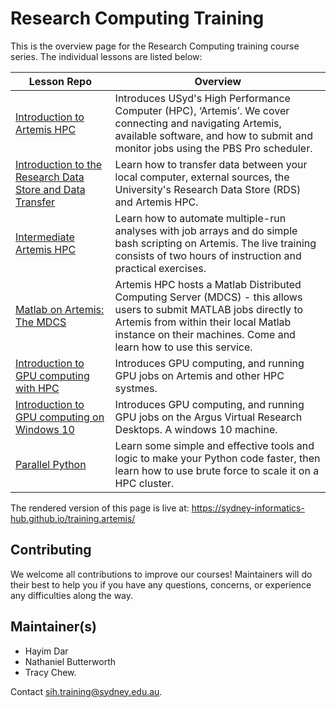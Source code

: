 # Research Computing Training

This is the overview page for the Research Computing training course series. The individual lessons are listed below:

| Lesson Repo    | Overview |
| ------- | ---------- |
| [Introduction to Artemis HPC](https://github.sydney.edu.au/informatics/training.artemis.introhpc) | Introduces USyd's High Performance Computer (HPC), ‘Artemis’. We cover connecting and navigating Artemis, available software, and how to submit and monitor jobs using the PBS Pro scheduler.|
| [Introduction to the Research Data Store and Data Transfer](https://github.sydney.edu.au/informatics/training.artemis.rds) |  Learn how to transfer data between your local computer, external sources, the University's Research Data Store (RDS) and Artemis HPC. |
|[Intermediate Artemis HPC](https://github.sydney.edu.au/informatics/training.artemis.interhpc) | Learn how to automate multiple-run analyses with job arrays and do simple bash scripting on Artemis. The live training consists of two hours of instruction and practical exercises. |
|[Matlab on Artemis: The MDCS](https://informatics.sydney.edu.au/training/coursedocs/MDCS_MatlabTraining.pdf) | Artemis HPC hosts a Matlab Distributed Computing Server (MDCS) - this allows users to submit MATLAB jobs directly to Artemis from within their local Matlab instance on their machines. Come and learn how to use this service. |
|[Introduction to GPU computing with HPC](https://github.sydney.edu.au/informatics/training.artemis.gpu) | Introduces GPU computing, and running GPU jobs on Artemis and other HPC systmes. |
|[Introduction to GPU computing on Windows 10](https://sydney-informatics-hub.github.io/training.argus.gpu/) | Introduces GPU computing, and running GPU jobs on the Argus Virtual Research Desktops. A windows 10 machine.  |
|[Parallel Python](https://github.com/Sydney-Informatics-Hub/training.artemis.python) | Learn some simple and effective tools and logic to make your Python code faster, then learn how to use brute force to scale it on a HPC cluster. |

The rendered version of this page is live at: https://sydney-informatics-hub.github.io/training.artemis/

## Contributing

We welcome all contributions to improve our courses! Maintainers will do their best to help you if you have any
questions, concerns, or experience any difficulties along the way.


## Maintainer(s)

* Hayim Dar
* Nathaniel Butterworth
* Tracy Chew.

Contact [sih.training@sydney.edu.au](mailto:sih.training@sydney.edu.au).

